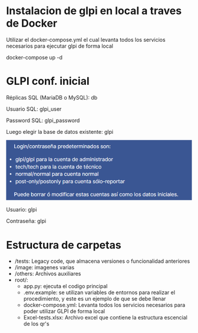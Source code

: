 # Instalacion de glpi en local a traves de Docker

Utilizar el docker-compose.yml el cual levanta todos los servicios necesarios para ejecutar glpi de forma local

docker-compose up -d

# GLPI conf. inicial

Réplicas SQL (MariaDB o MySQL): db

Usuario SQL: glpi_user

Password SQL: glpi_password

Luego elegir la base de datos existente: glpi

![1737324268611](image/README/1737324268611.png)

Usuario: glpi

Contraseña: glpi

# Estructura de carpetas

- /tests: Legacy code, que almacena versiones o funcionalidad anteriores
- /image: imagenes varias
- /others: Archivos auxiliares
- root/:
  - app.py: ejecuta el codigo principal
  - .env.example: se utilizan variables de entornos para realizar el procedimiento, y este es un ejemplo de que se debe llenar
  - docker-compose.yml: Levanta todos los servicios necesarios para poder utilizar GLPI de forma local
  - Excel-tests.xlsx: Archivo excel que contiene la estructura escencial de los qr's
